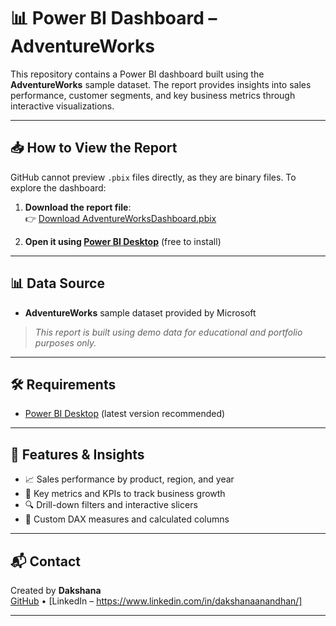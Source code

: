 # 📊 Power BI Dashboard – AdventureWorks

This repository contains a Power BI dashboard built using the **AdventureWorks** sample dataset. The report provides insights into sales performance, customer segments, and key business metrics through interactive visualizations.

---

## 📥 How to View the Report

GitHub cannot preview `.pbix` files directly, as they are binary files. To explore the dashboard:

1. **Download the report file**:  
   👉 [Download AdventureWorksDashboard.pbix](./Report/AdventureWorksDashboard.pbix)

2. **Open it using [Power BI Desktop](https://powerbi.microsoft.com/desktop/)** (free to install)

---

## 📊 Data Source

- **AdventureWorks** sample dataset provided by Microsoft  
> *This report is built using demo data for educational and portfolio purposes only.*

---

## 🛠 Requirements

- [Power BI Desktop](https://powerbi.microsoft.com/desktop/) (latest version recommended)

---

## 🧠 Features & Insights

- 📈 Sales performance by product, region, and year  
- 🎯 Key metrics and KPIs to track business growth  
- 🔍 Drill-down filters and interactive slicers  
- 🧮 Custom DAX measures and calculated columns

---

## 📬 Contact

Created by **Dakshana**  
[GitHub](https://github.com/DakshanaDakshuGitHub) • [LinkedIn – https://www.linkedin.com/in/dakshanaanandhan/]

---


